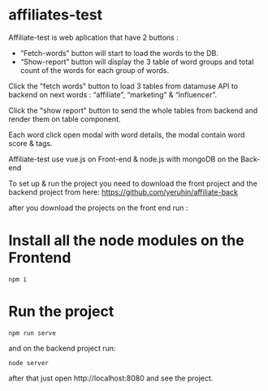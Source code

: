 # affiliates-test

Affiliate-test is web aplication that have 2 buttons :
- “Fetch-words” button will start to load the words to the DB.
- “Show-report” button will display the 3 table of word groups and total count of the words for each group of words.

Click the "fetch words" button to load 3 tables from datamuse API to backend on next words : “affiliate”, “marketing” & “influencer”.

Click the "show report" button to send the whole tables from backend and render them on table component.

Each word click open modal with word details, the modal contain word score & tags.

Affiliate-test use vue.js on Front-end & node.js with mongoDB on the Back-end

To set up & run the project you need to download the front project and the backend project from here: https://github.com/yeruhin/affiliate-back

after you download the projects on the front end run : 

# Install all the node modules on the Frontend 
```
npm i
```

# Run the project
```
npm run serve

```
and on the backend project run:

```
node server
```

after that just open http://localhost:8080 and see the project.
